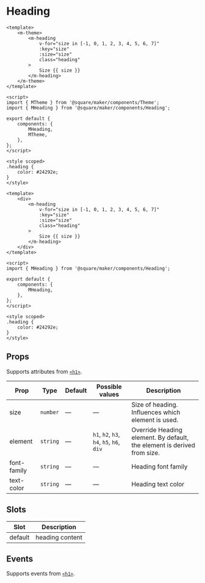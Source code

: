 # Heading

```vue
<template>
	<m-theme>
		<m-heading
			v-for="size in [-1, 0, 1, 2, 3, 4, 5, 6, 7]"
			:key="size"
			:size="size"
			class="heading"
		>
			Size {{ size }}
		</m-heading>
	</m-theme>
</template>

<script>
import { MTheme } from '@square/maker/components/Theme';
import { MHeading } from '@square/maker/components/Heading';

export default {
	components: {
		MHeading,
		MTheme,
	},
};
</script>

<style scoped>
.heading {
	color: #24292e;
}
</style>
```

```vue
<template>
	<div>
		<m-heading
			v-for="size in [-1, 0, 1, 2, 3, 4, 5, 6, 7]"
			:key="size"
			:size="size"
			class="heading"
		>
			Size {{ size }}
		</m-heading>
	</div>
</template>

<script>
import { MHeading } from '@square/maker/components/Heading';

export default {
	components: {
		MHeading,
	},
};
</script>

<style scoped>
.heading {
	color: #24292e;
}
</style>
```

<!-- api-tables:start -->
## Props

Supports attributes from [`<h1>`](https://developer.mozilla.org/en-US/docs/Web/HTML/Element/h1).

| Prop        | Type     | Default | Possible values                           | Description                                                             |
| ----------- | -------- | ------- | ----------------------------------------- | ----------------------------------------------------------------------- |
| size        | `number` | —       | —                                         | Size of heading. Influences which element is used.                      |
| element     | `string` | —       | `h1`, `h2`, `h3`, `h4`, `h5`, `h6`, `div` | Override Heading element. By default, the element is derived from size. |
| font-family | `string` | —       | —                                         | Heading font family                                                     |
| text-color  | `string` | —       | —                                         | Heading text color                                                      |


## Slots

| Slot    | Description     |
| ------- | --------------- |
| default | heading content |


## Events

Supports events from [`<h1>`](https://developer.mozilla.org/en-US/docs/Web/HTML/Element/h1).
<!-- api-tables:end -->
